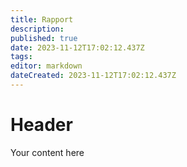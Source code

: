 ```yaml
---
title: Rapport
description: 
published: true
date: 2023-11-12T17:02:12.437Z
tags: 
editor: markdown
dateCreated: 2023-11-12T17:02:12.437Z
---
```


# Header
Your content here